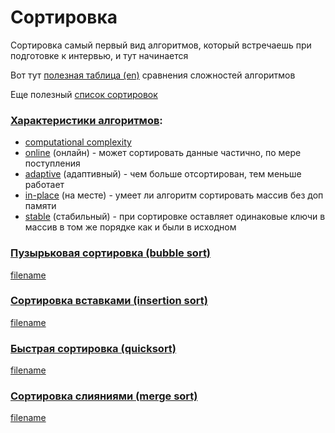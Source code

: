 # Сортировка

Сортировка самый первый вид алгоритмов, который встречаешь при подготовке к интервью, и тут начинается

Вот тут [полезная таблица (en)](https://en.wikipedia.org/wiki/Sorting_algorithm#Comparison_of_algorithms) сравнения сложностей алгоритмов

Еще полезный [cписок сортировок](https://ru.wikipedia.org/wiki/%D0%90%D0%BB%D0%B3%D0%BE%D1%80%D0%B8%D1%82%D0%BC_%D1%81%D0%BE%D1%80%D1%82%D0%B8%D1%80%D0%BE%D0%B2%D0%BA%D0%B8#%D0%A1%D0%BF%D0%B8%D1%81%D0%BE%D0%BA_%D0%B0%D0%BB%D0%B3%D0%BE%D1%80%D0%B8%D1%82%D0%BC%D0%BE%D0%B2_%D1%81%D0%BE%D1%80%D1%82%D0%B8%D1%80%D0%BE%D0%B2%D0%BA%D0%B8)

### [Характеристики алгоритмов](https://en.wikipedia.org/wiki/Sorting_algorithm#Classification):
- [computational complexity](https://en.wikipedia.org/wiki/Computational_complexity)
- [online](https://en.wikipedia.org/wiki/Online_algorithm) (онлайн) - может сортировать данные частично, по мере поступления
- [adaptive](https://en.wikipedia.org/wiki/Adaptive_sort) (адаптивный) - чем больше отсортирован, тем меньше работает
- [in-place](https://en.wikipedia.org/wiki/In-place_algorithm) (на месте) - умеет ли алгоритм сортировать массив без доп памяти
- [stable](https://en.wikipedia.org/wiki/Sorting_algorithm#Stability) (стабильный) - при сортировке оставляет одинаковые ключи в массив в том же порядке как и были в исходном

### [Пузырьковая сортировка (bubble sort)](sort/bubble_sort.md)

[filename](sort/short/bubble_sort.md ':include')

### [Cортировка вставками (insertion sort)](sort/insertion_sort.md)

[filename](sort/short/insertion_sort.md ':include')

### [Быстрая сортировка (quicksort)](sort/quicksort.md)

[filename](sort/short/quicksort.md ':include')

### [Сортировка слияниями (merge sort)](sort/merge_sort.md)

[filename](sort/short/merge_sort.md ':include')